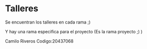 # Talleres

Se encuentran los talleres en cada rama ;)

Y hay una rama especifica para el proyecto (Es la rama proyecto ;) )

Camilo Riveros Codigo:20437068
